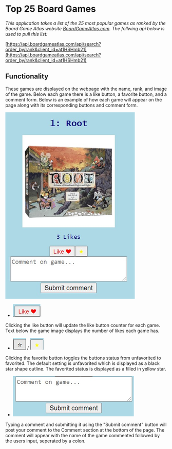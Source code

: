 # Top 25 Board Games

*This application takes a list of the 25 most popular games as ranked by the Board Game Atlas website [BoardGameAtlas.com](BoardGameAtlas.com). The follwing api below is used to pull this list:*

[https://api.boardgameatlas.com/api/search?order_by/rank&client_id=at1HSHmb21](https://api.boardgameatlas.com/api/search?order_by/rank&client_id=at1HSHmb21)


## Functionality

These games are displayed on the webpage with the name, rank, and image of the game. Below each game there is a like button, a favorite button, and a comment form. Below is an example of how each game will appear on the page along with its corresponding buttons and comment form.

![Image](images/game.jpg)


- ![Image](images/likeButton.jpg)

Clicking the like button will update the like button counter for each game. Text below the game image displays the number of likes each game has.

- ![image](images/unfavoriteButton.jpg) / ![image](images/favoriteButton.jpg) 

Clicking the favorite button toggles the buttons status from unfavorited to favorited. The default setting is unfavorited which is displayed as a black star shape outline. The favorited status is displayed as a filled in yellow star.

- ![image](images/CommentForm.jpg)

Typing a comment and submitting it using the "Submit comment" button will post your comment to the Comment section at the bottom of the page. The comment will appear with the name of the game commented followed by the users input, seperated by a colon.

